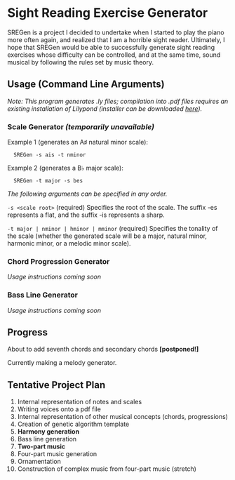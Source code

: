 # Sight Reading Exercise Generator
SREGen is a project I decided to undertake when I started to play
the piano more often again, and realized that I am a horrible sight
reader. Ultimately, I hope that SREGen would be able to successfully
generate sight reading exercises whose difficulty can be controlled,
and at the same time, sound musical by following the rules set by
music theory.

## Usage (Command Line Arguments)

*Note: This program generates .ly files; compilation into .pdf files
requires an existing installation of Lilypond (installer can be
downloaded [here](http://lilypond.org)).*

### Scale Generator *(temporarily unavailable)*
Example 1 (generates an A&#9839; natural minor scale):

```
  SREGen -s ais -t nminor
```
Example 2 (generates a B&#9837; major scale):

```
  SREGen -t major -s bes
```

*The following arguments can be specified in any order.*

`-s <scale root>` (required) Specifies the root of the scale. The suffix
  -es represents a flat, and the suffix -is represents a sharp.

`-t major | nminor | hminor | mminor` (required) Specifies the tonality of
  the scale (whether the generated scale will be a major, natural minor,
  harmonic minor, or a melodic minor scale).

### Chord Progression Generator
*Usage instructions coming soon*

### Bass Line Generator
*Usage instructions coming soon*

## Progress
About to add seventh chords and secondary chords
**[postponed!]**

Currently making a melody generator.

## Tentative Project Plan
  1. Internal representation of notes and scales
  2. Writing voices onto a pdf file
  3. Internal representation of other musical concepts (chords,
     progressions)
  4. Creation of genetic algorithm template
  5. **Harmony generation**
  6. Bass line generation
  7. **Two-part music**
  8. Four-part music generation
  9. Ornamentation
  10. Construction of complex music from four-part music (stretch)
